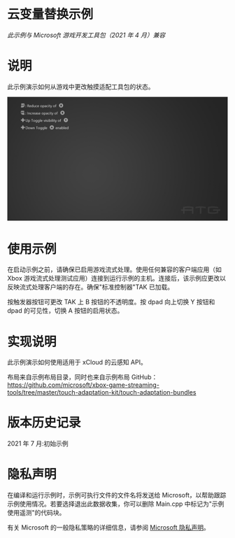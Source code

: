 # 云变量替换示例

*此示例与 Microsoft 游戏开发工具包（2021 年 4 月）兼容*

# 说明

此示例演示如何从游戏中更改触摸适配工具包的状态。

![Text Description automatically generated](./media/image1.jpeg)

# 使用示例

在启动示例之前，请确保已启用游戏流式处理。使用任何兼容的客户端应用（如
Xbox
游戏流式处理测试应用）连接到运行示例的主机。连接后，该示例应更改以反映流式处理客户端的存在。确保"标准控制器"TAK
已加载。

按触发器按钮可更改 TAK 上 B 按钮的不透明度。按 dpad 向上切换 Y 按钮和
dpad 的可见性，切换 A 按钮的启用状态。

# 实现说明

此示例演示如何使用适用于 xCloud 的云感知 API。

布局来自示例布局目录，同时也来自示例布局
GitHub：<https://github.com/microsoft/xbox-game-streaming-tools/tree/master/touch-adaptation-kit/touch-adaptation-bundles>

# 版本历史记录

2021 年 7 月:初始示例

# 隐私声明

在编译和运行示例时，示例可执行文件的文件名将发送给
Microsoft，以帮助跟踪示例使用情况。若要选择退出此数据收集，你可以删除
Main.cpp 中标记为"示例使用遥测"的代码块。

有关 Microsoft 的一般隐私策略的详细信息，请参阅 [Microsoft
隐私声明](https://privacy.microsoft.com/en-us/privacystatement/)。
